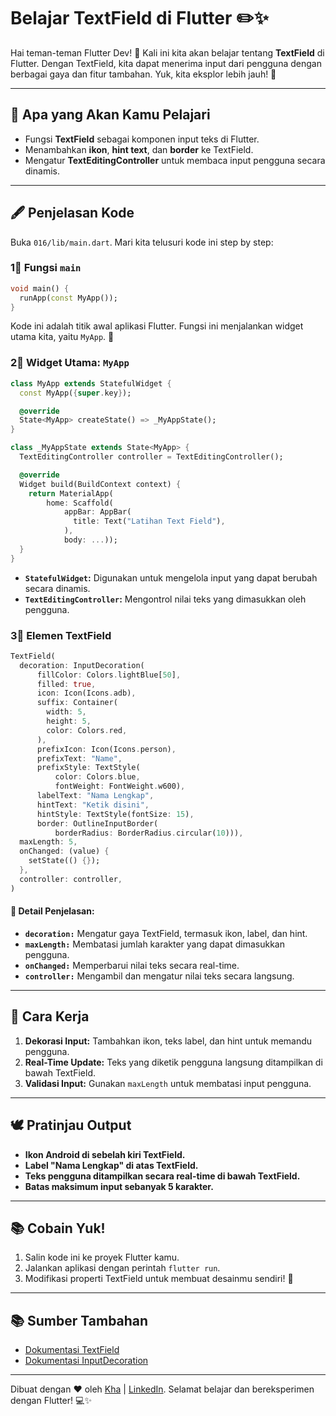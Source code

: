 # Belajar TextField di Flutter ✏️✨

Hai teman-teman Flutter Dev! 👋 Kali ini kita akan belajar tentang **TextField** di Flutter. Dengan TextField, kita dapat menerima input dari pengguna dengan berbagai gaya dan fitur tambahan. Yuk, kita eksplor lebih jauh! 🚀

---

## 🔮 Apa yang Akan Kamu Pelajari
- Fungsi **TextField** sebagai komponen input teks di Flutter.
- Menambahkan **ikon**, **hint text**, dan **border** ke TextField.
- Mengatur **TextEditingController** untuk membaca input pengguna secara dinamis.

---

## 🖋️ Penjelasan Kode

Buka `016/lib/main.dart`. Mari kita telusuri kode ini step by step:

### 1⃣ Fungsi `main`
```dart
void main() {
  runApp(const MyApp());
}
```
Kode ini adalah titik awal aplikasi Flutter. Fungsi ini menjalankan widget utama kita, yaitu `MyApp`. 🌟

### 2⃣ Widget Utama: `MyApp`
```dart
class MyApp extends StatefulWidget {
  const MyApp({super.key});

  @override
  State<MyApp> createState() => _MyAppState();
}

class _MyAppState extends State<MyApp> {
  TextEditingController controller = TextEditingController();

  @override
  Widget build(BuildContext context) {
    return MaterialApp(
        home: Scaffold(
            appBar: AppBar(
              title: Text("Latihan Text Field"),
            ),
            body: ...));
  }
}
```
- **`StatefulWidget`:** Digunakan untuk mengelola input yang dapat berubah secara dinamis.
- **`TextEditingController`:** Mengontrol nilai teks yang dimasukkan oleh pengguna.

### 3⃣ Elemen TextField
```dart
TextField(
  decoration: InputDecoration(
      fillColor: Colors.lightBlue[50],
      filled: true,
      icon: Icon(Icons.adb),
      suffix: Container(
        width: 5,
        height: 5,
        color: Colors.red,
      ),
      prefixIcon: Icon(Icons.person),
      prefixText: "Name",
      prefixStyle: TextStyle(
          color: Colors.blue,
          fontWeight: FontWeight.w600),
      labelText: "Nama Lengkap",
      hintText: "Ketik disini",
      hintStyle: TextStyle(fontSize: 15),
      border: OutlineInputBorder(
          borderRadius: BorderRadius.circular(10))),
  maxLength: 5,
  onChanged: (value) {
    setState(() {});
  },
  controller: controller,
)
```

#### 🔑 Detail Penjelasan:
- **`decoration:`** Mengatur gaya TextField, termasuk ikon, label, dan hint.
- **`maxLength:`** Membatasi jumlah karakter yang dapat dimasukkan pengguna.
- **`onChanged:`** Memperbarui nilai teks secara real-time.
- **`controller:`** Mengambil dan mengatur nilai teks secara langsung.

---

## 🚀 Cara Kerja
1. **Dekorasi Input:** Tambahkan ikon, teks label, dan hint untuk memandu pengguna.
2. **Real-Time Update:** Teks yang diketik pengguna langsung ditampilkan di bawah TextField.
3. **Validasi Input:** Gunakan `maxLength` untuk membatasi input pengguna.

---

## 🕊️ Pratinjau Output
- **Ikon Android di sebelah kiri TextField.**
- **Label "Nama Lengkap" di atas TextField.**
- **Teks pengguna ditampilkan secara real-time di bawah TextField.**
- **Batas maksimum input sebanyak 5 karakter.**

---

## 📚 Cobain Yuk!
1. Salin kode ini ke proyek Flutter kamu.
2. Jalankan aplikasi dengan perintah `flutter run`.
3. Modifikasi properti TextField untuk membuat desainmu sendiri! 🎉

---

## 📚 Sumber Tambahan
- [Dokumentasi TextField](https://api.flutter.dev/flutter/material/TextField-class.html)
- [Dokumentasi InputDecoration](https://api.flutter.dev/flutter/material/InputDecoration-class.html)

---

Dibuat dengan ❤️ oleh [Kha](https://www.instagram.com/khalilaah.15/) | [LinkedIn](https://www.linkedin.com/in/khalilullah-nuraini-20246223b/). Selamat belajar dan bereksperimen dengan Flutter! 💻✨
